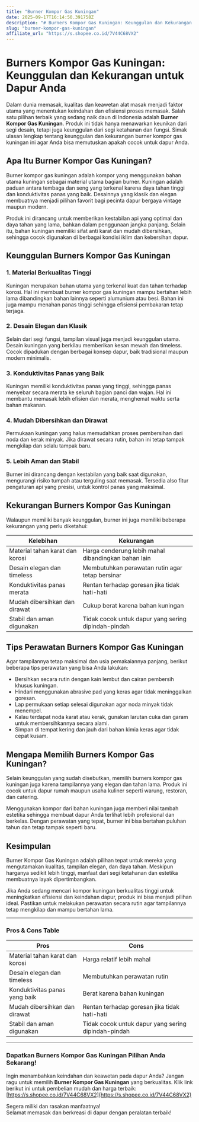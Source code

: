 ```yaml
---
title: "Burner Kompor Gas Kuningan"
date: 2025-09-17T16:14:50.391758Z
description: "# Burners Kompor Gas Kuningan: Keunggulan dan Kekurangan untuk Dapur Anda..."
slug: "burner-kompor-gas-kuningan"
affiliate_url: "https://s.shopee.co.id/7V44C68VX2"
---
```

# Burners Kompor Gas Kuningan: Keunggulan dan Kekurangan untuk Dapur Anda

Dalam dunia memasak, kualitas dan keawetan alat masak menjadi faktor utama yang menentukan keindahan dan efisiensi proses memasak. Salah satu pilihan terbaik yang sedang naik daun di Indonesia adalah **Burner Kompor Gas Kuningan**. Produk ini tidak hanya menawarkan keunikan dari segi desain, tetapi juga keunggulan dari segi ketahanan dan fungsi. Simak ulasan lengkap tentang keunggulan dan kekurangan burner kompor gas kuningan ini agar Anda bisa memutuskan apakah cocok untuk dapur Anda.

## Apa Itu Burner Kompor Gas Kuningan?

Burner kompor gas kuningan adalah kompor yang menggunakan bahan utama kuningan sebagai material utama bagian burner. Kuningan adalah paduan antara tembaga dan seng yang terkenal karena daya tahan tinggi dan konduktivitas panas yang baik. Desainnya yang klasik dan elegan membuatnya menjadi pilihan favorit bagi pecinta dapur bergaya vintage maupun modern.

Produk ini dirancang untuk memberikan kestabilan api yang optimal dan daya tahan yang lama, bahkan dalam penggunaan jangka panjang. Selain itu, bahan kuningan memiliki sifat anti karat dan mudah dibersihkan, sehingga cocok digunakan di berbagai kondisi iklim dan kebersihan dapur.

## Keunggulan Burners Kompor Gas Kuningan

### 1. Material Berkualitas Tinggi

Kuningan merupakan bahan utama yang terkenal kuat dan tahan terhadap korosi. Hal ini membuat burner kompor gas kuningan mampu bertahan lebih lama dibandingkan bahan lainnya seperti alumunium atau besi. Bahan ini juga mampu menahan panas tinggi sehingga efisiensi pembakaran tetap terjaga.

### 2. Desain Elegan dan Klasik

Selain dari segi fungsi, tampilan visual juga menjadi keunggulan utama. Desain kuningan yang berkilau memberikan kesan mewah dan timeless. Cocok dipadukan dengan berbagai konsep dapur, baik tradisional maupun modern minimalis.

### 3. Konduktivitas Panas yang Baik

Kuningan memiliki konduktivitas panas yang tinggi, sehingga panas menyebar secara merata ke seluruh bagian panci dan wajan. Hal ini membantu memasak lebih efisien dan merata, menghemat waktu serta bahan makanan.

### 4. Mudah Dibersihkan dan Dirawat

Permukaan kuningan yang halus memudahkan proses pembersihan dari noda dan kerak minyak. Jika dirawat secara rutin, bahan ini tetap tampak mengkilap dan selalu tampak baru.

### 5. Lebih Aman dan Stabil

Burner ini dirancang dengan kestabilan yang baik saat digunakan, mengurangi risiko tumpah atau terguling saat memasak. Tersedia also fitur pengaturan api yang presisi, untuk kontrol panas yang maksimal.

## Kekurangan Burners Kompor Gas Kuningan

Walaupun memiliki banyak keunggulan, burner ini juga memiliki beberapa kekurangan yang perlu diketahui:

| **Kelebihan**                        | **Kekurangan**                                    |
|-------------------------------------|--------------------------------------------------|
| Material tahan karat dan korosi    | Harga cenderung lebih mahal dibandingkan bahan lain |
| Desain elegan dan timeless        | Membutuhkan perawatan rutin agar tetap bersinar |
| Konduktivitas panas merata        | Rentan terhadap goresan jika tidak hati-hati    |
| Mudah dibersihkan dan dirawat     | Cukup berat karena bahan kuningan                |
| Stabil dan aman digunakan         | Tidak cocok untuk dapur yang sering dipindah-pindah |

## Tips Perawatan Burners Kompor Gas Kuningan

Agar tampilannya tetap maksimal dan usia pemakaiannya panjang, berikut beberapa tips perawatan yang bisa Anda lakukan:

- Bersihkan secara rutin dengan kain lembut dan cairan pembersih khusus kuningan.
- Hindari menggunakan abrasive pad yang keras agar tidak meninggalkan goresan.
- Lap permukaan setiap selesai digunakan agar noda minyak tidak menempel.
- Kalau terdapat noda karat atau kerak, gunakan larutan cuka dan garam untuk membersihkannya secara alami.
- Simpan di tempat kering dan jauh dari bahan kimia keras agar tidak cepat kusam.

## Mengapa Memilih Burners Kompor Gas Kuningan?

Selain keunggulan yang sudah disebutkan, memilih burners kompor gas kuningan juga karena tampilannya yang elegan dan tahan lama. Produk ini cocok untuk dapur rumah maupun usaha kuliner seperti warung, restoran, dan catering.

Menggunakan kompor dari bahan kuningan juga memberi nilai tambah estetika sehingga membuat dapur Anda terlihat lebih profesional dan berkelas. Dengan perawatan yang tepat, burner ini bisa bertahan puluhan tahun dan tetap tampak seperti baru.

## Kesimpulan

Burner Kompor Gas Kuningan adalah pilihan tepat untuk mereka yang mengutamakan kualitas, tampilan elegan, dan daya tahan. Meskipun harganya sedikit lebih tinggi, manfaat dari segi ketahanan dan estetika membuatnya layak dipertimbangkan.

Jika Anda sedang mencari kompor kuningan berkualitas tinggi untuk meningkatkan efisiensi dan keindahan dapur, produk ini bisa menjadi pilihan ideal. Pastikan untuk melakukan perawatan secara rutin agar tampilannya tetap mengkilap dan mampu bertahan lama.

---

### Pros & Cons Table

| **Pros**                                   | **Cons**                                     |
|--------------------------------------------|----------------------------------------------|
| Material tahan karat dan korosi           | Harga relatif lebih mahal                 |
| Desain elegan dan timeless                | Membutuhkan perawatan rutin               |
| Konduktivitas panas yang baik             | Berat karena bahan kuningan               |
| Mudah dibersihkan dan dirawat             | Rentan terhadap goresan jika tidak hati-hati |
| Stabil dan aman digunakan                  | Tidak cocok untuk dapur yang sering dipindah-pindah |

---

### Dapatkan Burners Kompor Gas Kuningan Pilihan Anda Sekarang!

Ingin menambahkan keindahan dan keawetan pada dapur Anda? Jangan ragu untuk memilih **Burner Kompor Gas Kuningan** yang berkualitas. Klik link berikut ini untuk pembelian mudah dan harga terbaik: [https://s.shopee.co.id/7V44C68VX2](https://s.shopee.co.id/7V44C68VX2)

Segera miliki dan rasakan manfaatnya!</br>Selamat memasak dan berkreasi di dapur dengan peralatan terbaik!